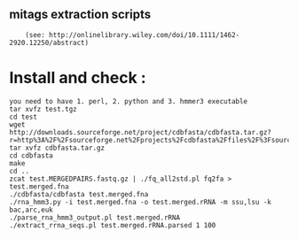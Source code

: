 ## mitags extraction scripts 
        (see: http://onlinelibrary.wiley.com/doi/10.1111/1462-2920.12250/abstract)

# Install and check :

    you need to have 1. perl, 2. python and 3. hmmer3 executable
    tar xvfz test.tgz
    cd test
    wget http://downloads.sourceforge.net/project/cdbfasta/cdbfasta.tar.gz?r=http%3A%2F%2Fsourceforge.net%2Fprojects%2Fcdbfasta%2Ffiles%2F%3Fsource%3Dnavbar
    tar xvfz cdbfasta.tar.gz
    cd cdbfasta
    make
    cd ..
    zcat test.MERGEDPAIRS.fastq.gz | ./fq_all2std.pl fq2fa > test.merged.fna
    ./cdbfasta/cdbfasta test.merged.fna
    ./rna_hmm3.py -i test.merged.fna -o test.merged.rRNA -m ssu,lsu -k bac,arc,euk
    ./parse_rna_hmm3_output.pl test.merged.rRNA
    ./extract_rrna_seqs.pl test.merged.rRNA.parsed 1 100
